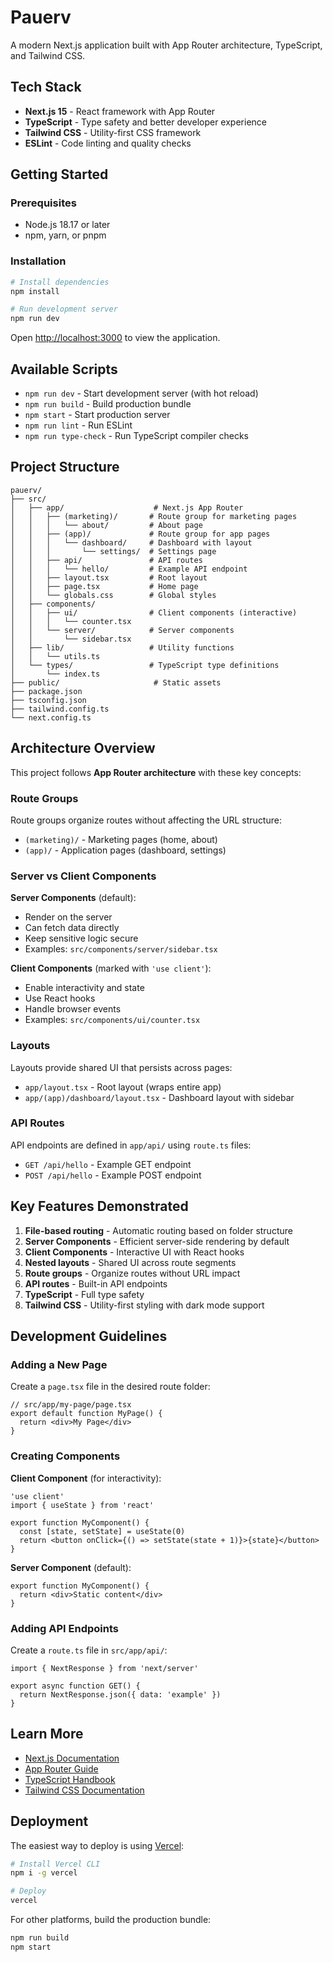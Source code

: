 # Pauerv

A modern Next.js application built with App Router architecture, TypeScript, and Tailwind CSS.

## Tech Stack

- **Next.js 15** - React framework with App Router
- **TypeScript** - Type safety and better developer experience
- **Tailwind CSS** - Utility-first CSS framework
- **ESLint** - Code linting and quality checks

## Getting Started

### Prerequisites

- Node.js 18.17 or later
- npm, yarn, or pnpm

### Installation

```bash
# Install dependencies
npm install

# Run development server
npm run dev
```

Open [http://localhost:3000](http://localhost:3000) to view the application.

## Available Scripts

- `npm run dev` - Start development server (with hot reload)
- `npm run build` - Build production bundle
- `npm start` - Start production server
- `npm run lint` - Run ESLint
- `npm run type-check` - Run TypeScript compiler checks

## Project Structure

```
pauerv/
├── src/
│   ├── app/                    # Next.js App Router
│   │   ├── (marketing)/       # Route group for marketing pages
│   │   │   └── about/         # About page
│   │   ├── (app)/             # Route group for app pages
│   │   │   └── dashboard/     # Dashboard with layout
│   │   │       └── settings/  # Settings page
│   │   ├── api/               # API routes
│   │   │   └── hello/         # Example API endpoint
│   │   ├── layout.tsx         # Root layout
│   │   ├── page.tsx           # Home page
│   │   └── globals.css        # Global styles
│   ├── components/
│   │   ├── ui/                # Client components (interactive)
│   │   │   └── counter.tsx
│   │   └── server/            # Server components
│   │       └── sidebar.tsx
│   ├── lib/                   # Utility functions
│   │   └── utils.ts
│   └── types/                 # TypeScript type definitions
│       └── index.ts
├── public/                     # Static assets
├── package.json
├── tsconfig.json
├── tailwind.config.ts
└── next.config.ts
```

## Architecture Overview

This project follows **App Router architecture** with these key concepts:

### Route Groups

Route groups organize routes without affecting the URL structure:
- `(marketing)/` - Marketing pages (home, about)
- `(app)/` - Application pages (dashboard, settings)

### Server vs Client Components

**Server Components** (default):
- Render on the server
- Can fetch data directly
- Keep sensitive logic secure
- Examples: `src/components/server/sidebar.tsx`

**Client Components** (marked with `'use client'`):
- Enable interactivity and state
- Use React hooks
- Handle browser events
- Examples: `src/components/ui/counter.tsx`

### Layouts

Layouts provide shared UI that persists across pages:
- `app/layout.tsx` - Root layout (wraps entire app)
- `app/(app)/dashboard/layout.tsx` - Dashboard layout with sidebar

### API Routes

API endpoints are defined in `app/api/` using `route.ts` files:
- `GET /api/hello` - Example GET endpoint
- `POST /api/hello` - Example POST endpoint

## Key Features Demonstrated

1. **File-based routing** - Automatic routing based on folder structure
2. **Server Components** - Efficient server-side rendering by default
3. **Client Components** - Interactive UI with React hooks
4. **Nested layouts** - Shared UI across route segments
5. **Route groups** - Organize routes without URL impact
6. **API routes** - Built-in API endpoints
7. **TypeScript** - Full type safety
8. **Tailwind CSS** - Utility-first styling with dark mode support

## Development Guidelines

### Adding a New Page

Create a `page.tsx` file in the desired route folder:

```tsx
// src/app/my-page/page.tsx
export default function MyPage() {
  return <div>My Page</div>
}
```

### Creating Components

**Client Component** (for interactivity):
```tsx
'use client'
import { useState } from 'react'

export function MyComponent() {
  const [state, setState] = useState(0)
  return <button onClick={() => setState(state + 1)}>{state}</button>
}
```

**Server Component** (default):
```tsx
export function MyComponent() {
  return <div>Static content</div>
}
```

### Adding API Endpoints

Create a `route.ts` file in `src/app/api/`:

```tsx
import { NextResponse } from 'next/server'

export async function GET() {
  return NextResponse.json({ data: 'example' })
}
```

## Learn More

- [Next.js Documentation](https://nextjs.org/docs)
- [App Router Guide](https://nextjs.org/docs/app)
- [TypeScript Handbook](https://www.typescriptlang.org/docs/)
- [Tailwind CSS Documentation](https://tailwindcss.com/docs)

## Deployment

The easiest way to deploy is using [Vercel](https://vercel.com):

```bash
# Install Vercel CLI
npm i -g vercel

# Deploy
vercel
```

For other platforms, build the production bundle:

```bash
npm run build
npm start
```

